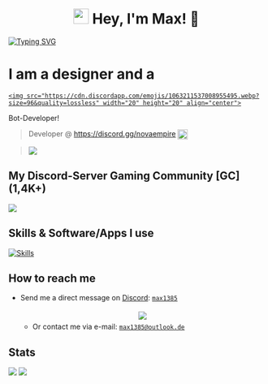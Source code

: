 <h1 align="center"><img src="https://cdn.discordapp.com/attachments/985551183479463998/1001856009670758470/coding2.gif" width="30px" height="30px"> Hey, I'm Max! 👋</h1>
<a href="https://git.io/typing-svg"><img src="https://readme-typing-svg.herokuapp.com?font=JetBrains+Mono&pause=1000&color=026ADD&center=true&vCenter=true&width=500&lines=Discord+Bot+Developer;Discord+Server+Owner+(1%2C4K%2B);Designer;Discord+Server+Moderator;Hobby+Programmer;Always+learning+new+things" alt="Typing SVG" /></a>

# I am a designer and a <a href="https://docs.pycord.dev/en/stable/" target="_blank">
	<img src="https://cdn.discordapp.com/emojis/1063211537008955495.webp?size=96&quality=lossless" width="20" height="20" align="center">
</a> Bot-Developer!

> Developer @ https://discord.gg/novaempire <a href="https://discord.com/partners" target="_blank">
	<img src="https://cdn.discordapp.com/emojis/1131312467830648842.gif?size=80&quality=lossless" width="20" height="20" align="center">
</a>

> ![](https://komarev.com/ghpvc/?username=Max1385&label=PROFILE+VIEWS&color=blue&style=plastic)

## My Discord-Server Gaming Community [GC] (1,4K+)
[![](https://img.shields.io/discord/831073014887088148?label=discord&style=for-the-badge&logo=discord&color=5865F2&logoColor=white)](https://discord.gg/gaming-community-831073014887088148)

## Skills & Software/Apps I use
[![Skills](https://skillicons.dev/icons?i=py,vscode,mongodb,nodejs,ps,discord,github,git,stackoverflow,twitter,instagram)](https://github.com/Max1385)

## How to reach me

  - Send me a direct message on [Discord](https://discord.com): [`max1385`](https://discord.com/users/770636457043034112)

    <center>
      <a href='https://discord.com/users/770636457043034112'>
        <img src="https://discord.c99.nl/widget/theme-1/770636457043034112.png" style='padding: 5px'>
      </a>
    </center>

    - Or contact me via e-mail: [`max1385@outlook.de`](mailto:max1385@outlook.de)

## Stats
![](http://github-profile-summary-cards.vercel.app/api/cards/profile-details?username=max1385&theme=transparent)
![](http://github-profile-summary-cards.vercel.app/api/cards/productive-time?username=max1385&theme=transparent&utcOffset=1)

